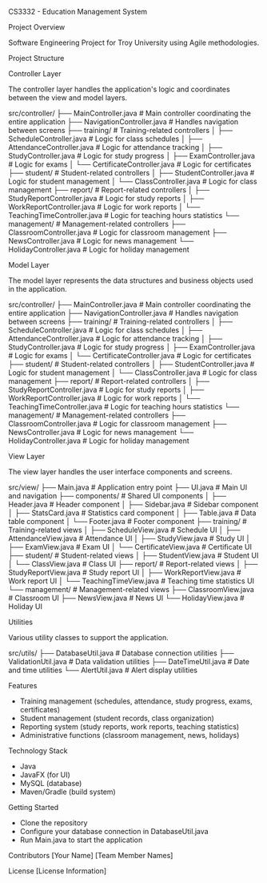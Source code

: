 CS3332 - Education Management System

Project Overview

Software Engineering Project for Troy University using Agile methodologies.

Project Structure

Controller Layer

The controller layer handles the application's logic and coordinates between the view and model layers.

src/controller/
├── MainController.java         # Main controller coordinating the entire application
├── NavigationController.java   # Handles navigation between screens
├── training/                   # Training-related controllers
│   ├── ScheduleController.java     # Logic for class schedules
│   ├── AttendanceController.java   # Logic for attendance tracking
│   ├── StudyController.java        # Logic for study progress
│   ├── ExamController.java         # Logic for exams
│   └── CertificateController.java  # Logic for certificates
├── student/                    # Student-related controllers
│   ├── StudentController.java      # Logic for student management
│   └── ClassController.java        # Logic for class management
├── report/                     # Report-related controllers
│   ├── StudyReportController.java    # Logic for study reports
│   ├── WorkReportController.java     # Logic for work reports
│   └── TeachingTimeController.java   # Logic for teaching hours statistics
└── management/                 # Management-related controllers
├── ClassroomController.java     # Logic for classroom management
├── NewsController.java          # Logic for news management
└── HolidayController.java       # Logic for holiday management

Model Layer

The model layer represents the data structures and business objects used in the application.

src/controller/
├── MainController.java         # Main controller coordinating the entire application
├── NavigationController.java   # Handles navigation between screens
├── training/                   # Training-related controllers
│   ├── ScheduleController.java     # Logic for class schedules
│   ├── AttendanceController.java   # Logic for attendance tracking
│   ├── StudyController.java        # Logic for study progress
│   ├── ExamController.java         # Logic for exams
│   └── CertificateController.java  # Logic for certificates
├── student/                    # Student-related controllers
│   ├── StudentController.java      # Logic for student management
│   └── ClassController.java        # Logic for class management
├── report/                     # Report-related controllers
│   ├── StudyReportController.java    # Logic for study reports
│   ├── WorkReportController.java     # Logic for work reports
│   └── TeachingTimeController.java   # Logic for teaching hours statistics
└── management/                 # Management-related controllers
├── ClassroomController.java     # Logic for classroom management
├── NewsController.java          # Logic for news management
└── HolidayController.java       # Logic for holiday management

View Layer

The view layer handles the user interface components and screens.

src/view/
├── Main.java                   # Application entry point
├── UI.java                     # Main UI and navigation
├── components/                 # Shared UI components
│   ├── Header.java                # Header component
│   ├── Sidebar.java               # Sidebar component
│   ├── StatsCard.java             # Statistics card component
│   ├── Table.java                 # Data table component
│   └── Footer.java                # Footer component
├── training/                   # Training-related views
│   ├── ScheduleView.java          # Schedule UI
│   ├── AttendanceView.java        # Attendance UI
│   ├── StudyView.java             # Study UI
│   ├── ExamView.java              # Exam UI
│   └── CertificateView.java       # Certificate UI
├── student/                    # Student-related views
│   ├── StudentView.java           # Student UI
│   └── ClassView.java             # Class UI
├── report/                     # Report-related views
│   ├── StudyReportView.java       # Study report UI
│   ├── WorkReportView.java        # Work report UI
│   └── TeachingTimeView.java      # Teaching time statistics UI
└── management/                 # Management-related views
├── ClassroomView.java         # Classroom UI
├── NewsView.java              # News UI
└── HolidayView.java           # Holiday UI

Utilities

Various utility classes to support the application.

src/utils/
├── DatabaseUtil.java           # Database connection utilities
├── ValidationUtil.java         # Data validation utilities
├── DateTimeUtil.java           # Date and time utilities
└── AlertUtil.java              # Alert display utilities

Features
- Training management (schedules, attendance, study progress, exams, certificates)
- Student management (student records, class organization)
- Reporting system (study reports, work reports, teaching statistics)
- Administrative functions (classroom management, news, holidays)

Technology Stack
- Java
- JavaFX (for UI)
- MySQL (database)
- Maven/Gradle (build system)

Getting Started
- Clone the repository
- Configure your database connection in DatabaseUtil.java
- Run Main.java to start the application

Contributors
[Your Name]
[Team Member Names]

License
[License Information]
